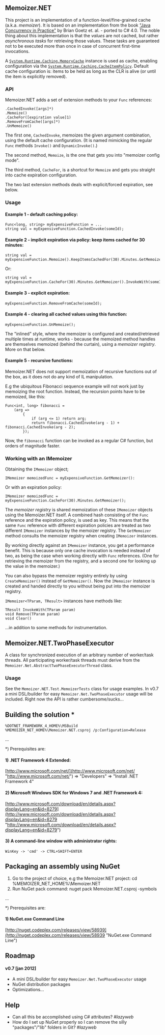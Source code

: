 ## Memoizer.NET
This project is an implementation of a function-level/fine-grained cache (a.k.a. _memoizer_). It is based on an implementation from the book ["Java Concurrency in Practice"](http://jcip.net "http://jcip.net") by Brian Goetz et. al. - ported to C# 4.0. The noble thing about this implementation is that the _values_ are not cached, but rather _asynchronous tasks_ for retrieving those values. These tasks are guaranteed not to be executed more than once in case of concurrent first-time invocations.

A [`System.Runtime.Caching.MemoryCache`](http://msdn.microsoft.com/en-us/library/system.runtime.caching.memorycache.aspx "http://msdn.microsoft.com/en-us/library/system.runtime.caching.memorycache.aspx") instance is used as cache, enabling configuration via the [`System.Runtime.Caching.CacheItemPolicy`](http://msdn.microsoft.com/en-us/library/system.runtime.caching.cacheitempolicy.aspx "http://msdn.microsoft.com/en-us/library/system.runtime.caching.cacheitempolicy.aspx"). Default cache configuration is: items to be held as long as the CLR is alive (or until the item is explicitly removed).

### API
Memoizer.NET adds a set of extension methods to your `Func` references:

	.CachedInvoke([args]*)
	.Memoize()
	.CacheFor([expiration value]1)
	.RemoveFromCache([args]*)
	.UnMemoize()

The first one, `CachedInvoke`, memoizes the given argument combination, using the default cache configuration. (It is named mimicking the regular `Func` methods `Invoke()` and `DynamicInvoke()`.)

The second method, `Memoize`, is the one that gets you into "memoizer config mode".

The third method, `CacheFor`, is a shortcut for `Memoize` and gets you straight into cache expiration configuration.

The two last extension methods deals with explicit/forced expiration, see below.

### Usage
#### Example 1 - default caching policy:

	Func<long, string> myExpensiveFunction = ...
	string val = myExpensiveFunction.CachedInvoke(someId);

#### Example 2 - implicit expiration via policy: keep items cached for 30 minutes:

	string val = myExpensiveFunction.Memoize().KeepItemsCachedFor(30).Minutes.GetMemoizer().InvokeWith(someId);
Or:

	string val = myExpensiveFunction.CacheFor(30).Minutes.GetMemoizer().InvokeWith(someId);

#### Example 3 - explicit expiration:

	myExpensiveFunction.RemoveFromCache(someId);

#### Example 4 - clearing all cached values using this function:

	myExpensiveFunction.UnMemoize();

The "inlined" style, where the memoizer is configured and created/retrieved multiple times at runtime, works - because the memoized method handles are themselves memoized (behind the curtain), using a _memoizer registry_. More on that below.

#### Example 5 - recursive functions:
Memoizer.NET does not support memoization of recursive functions out of the box, as it does not do any kind of IL manipulation.

E.g the ubiquitous Fibonacci sequence example will not work just by memoizing the root function. Instead, the recursion points have to be memoized, like this:

	Func<int, long> fibonacci =
	    (arg =>
		    {
                if (arg <= 1) return arg;
                return fibonacci.CachedInvoke(arg - 1) + fibonacci.CachedInvoke(arg - 2);
            });
Now, the `fibonacci` function can be invoked as a regular C# function, but orders of magnitude faster.

### Working with an IMemoizer
Obtaining the `IMemoizer` object;

	IMemoizer memoizedFunc = myExpensiveFunction.GetMemoizer():
Or with an expiration policy:

	IMemoizer memoizedFunc = myExpensiveFunction.CacheFor(30).Minutes.GetMemoizer();

The _memoizer registry_ is shared memoization of these `IMemoizer` objects using the Memoizer.NET itself. A combined hash consisting of the `Func` reference and the expiration policy, is used as key. This means that the same `Func` reference with different expiration policies are treated as two different `IMemoizer` instances by the memoizer registry. The `GetMemoizer` method consults the memoizer registry when creating `IMemoizer` instances.

By working directly against an `IMemoizer` instance, you get a performance benefit. This is because only one cache invocation is needed instead of two, as being the case when working directly with `Func` references. (One for retrieving the memoizer from the registry, and a second one for looking up the value in the memoizer.)

You can also bypass the memoizer registry entirely by using `CreateMemoizer()` instead of `GetMemoizer()`. Now the `IMemoizer` instance is created and handed directly to you without being put into the memoizer registry. 

`IMemoizer<TParam, TResult>` instances have methods like:

    TResult InvokeWith(TParam param)
	void Remove(TParam param)
	void Clear()

...in addition to some methods for instrumentation.


## Memoizer.NET.TwoPhaseExecutor
A class for synchronized execution of an arbitrary number of worker/task threads. All participating worker/task threads must derive from the `Memoizer.Net.AbstractTwoPhaseExecutorThread` class.

### Usage
See the `Memoizer.NET.Test.MemoizerTests` class for usage examples. In v0.7 a mini DSL/builder for easy `Memoizer.Net.TwoPhaseExecutor` usage will be included. Right now the API is rather cumbersome/sucks...


## Building the solution *
	%DOTNET_FRAMEWORK_4_HOME%\MSBuild %MEMOIZER_NET_HOME%\Memoizer.NET.csproj /p:Configuration=Release

...

*) Prerequisites are:

#### 1) .NET Framework 4 Extended:
[http://www.microsoft.com/net/](http://www.microsoft.com/net/ "http://www.microsoft.com/net/")
=> "Developers" => "Install .NET Framework 4"

#### 2) Microsoft Windows SDK for Windows 7 and .NET Framework 4:
[http://www.microsoft.com/download/en/details.aspx?displayLang=en&id=8279](http://www.microsoft.com/download/en/details.aspx?displayLang=en&id=8279 "http://www.microsoft.com/download/en/details.aspx?displayLang=en&id=8279")

#### 3) A command-line window with administrator rights:
    WinKey -> 'cmd' -> CTRL+SHIFT+ENTER


## Packaging an assembly using NuGet

1. Go to the project of choice, e.g the Memoizer.NET project:
       cd %MEMOIZER_NET_HOME%\Memoizer.NET
2. Run NuGet pack command:
       nuget pack Memoizer.NET.csproj -symbols

...

*) Prerequisites are:

#### 1) NuGet.exe Command Line
[http://nuget.codeplex.com/releases/view/58939](http://nuget.codeplex.com/releases/view/58939 "NuGet.exe Command Line")


## Roadmap

#### v0.7 [jan 2012]

- A mini DSL/builder for easy `Memoizer.Net.TwoPhaseExecutor` usage
- NuGet distribution packages
- Optimizations...


## Help

- Can all this be accomplished using C# attributes? _#lazyweb_
- How do I set up NuGet properly so I can remove the silly "packages"/"lib" folders in Git? _#lazyweb_
